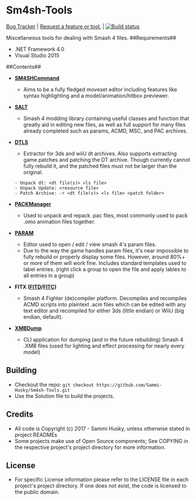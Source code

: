 Sm4sh-Tools
===========
[Bug Tracker](http://www.github.com/sammi-husky/sm4sh-tools/issues) | [Request a feature or tool.](https://github.com/Sammi-Husky/Sm4sh-Tools/issues?q=is%3Aopen+is%3Aissue+label%3Aenhancement) | [![Build status](https://ci.appveyor.com/api/projects/status/e6q6vbdgjs4eoop5?svg=true)](https://ci.appveyor.com/project/Sammi-Husky/sm4sh-tools)

Miscellaneous tools for dealing with Smash 4 files.
##Requirements##
- .NET Framework 4.0
- Visual Studio 2015

##Contents##
- **[SM4SHCommand](https://github.com/Sammi-Husky/Sm4sh-Tools/tree/master/SM4SHCommand)**
  - Aims to be a fully fledged moveset editor including features like syntax highlighting and a model/animation/hitbox previewer.

- **[SALT](https://github.com/Sammi-Husky/Sm4sh-Tools/tree/master/SALT)**
  - Smash 4 modding library containing useful classes and function that greatly aid in editing new files, as well as full support for many files already completed such as params, ACMD, MSC, and PAC archives.

- **[DTLS](https://github.com/Sammi-Husky/Sm4sh-Tools/tree/master/DTLS)**
  - Extractor for 3ds and wiiU dt archives. Also supports extracting game patches and patching the DT archive. Though currently cannot fully rebuild it, and the patched files must not be larger than the original.
   ```
  - Unpack dt: <dt file(s)> <ls file>
  - Unpack Update: <resource file>
  - Patch Archive: -r <dt file(s)> <ls file> <patch folder>
   ```
  
- **[PACKManager](https://github.com/Sammi-Husky/Sm4sh-Tools/tree/master/PACKManager)**
  - Used to unpack and repack .pac files, most commonly used to pack .omo animation files together.

- **[PARAM](https://github.com/Sammi-Husky/Sm4sh-Tools/tree/master/PARAM)**
  - Editor used to open / edit / view smash 4's param files. 
  - Due to the way the game handles param files, it's near impossible to fully rebuild or properly display some files. However, around 80%+ or more of them will work fine. Includes standard templates used to label entries. (right click a group to open the file and apply lables to all entries in a group)

- **FITX ([FITD](https://github.com/Sammi-Husky/Sm4sh-Tools/tree/master/FITD)/[FITC](https://github.com/Sammi-Husky/Sm4sh-Tools/tree/master/FITC))**
  - Smash 4 Fighter (de)compiler platform. Decompiles and recompiles ACMD scripts into plaintext .acm files which can be edited with any text editor and recompiled for either 3ds (little endian) or WiiU (big endian, default).
  
- **[XMBDump](https://github.com/Sammi-Husky/Sm4sh-Tools/tree/master/XMBDump)**
  - CLI application for dumping (and in the future rebuilding) Smash 4 .XMB files (used for lighting and effect processing for nearly every model)

## Building
  - Checkout the repo: `git checkout https://github.com/Sammi-Husky/Sm4sh-Tools.git`
  - Use the Solution file to build the projects.
  
## Credits ##
  - All code is Copyright (c) 2017 - Sammi Husky, unless otherwise stated in project READMEs
  - Some projects make use of Open Source components; See COPYING in the respective project's project directory for more information.
  
## License ##
  - For specific License information please refer to the LICENSE file in each project's project directory. If one does not exist, the code is licensed to the public domain.
